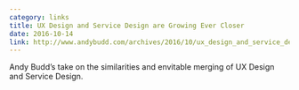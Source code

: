 ```yaml
---
category: links
title: UX Design and Service Design are Growing Ever Closer
date: 2016-10-14
link: http://www.andybudd.com/archives/2016/10/ux_design_and_service_design_are_growing/
---
```


Andy Budd’s take on the similarities and envitable merging of UX Design and Service Design.
